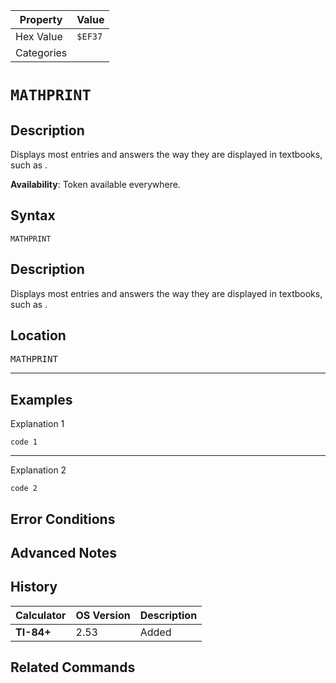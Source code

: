 | Property      | Value |
|---------------|-------|
| Hex Value     | `$EF37`|
| Categories    | <ul></ul> |

# `MATHPRINT`

## Description
Displays most entries and answers the way they are displayed in textbooks, such as .


<b>Availability</b>: Token available everywhere.

## Syntax
`MATHPRINT`

## Description
Displays most entries and answers the way they are displayed in textbooks, such as .

## Location
<kbd>MATHPRINT</kbd>
<hr>

## Examples

Explanation 1
```ti-basic
code 1
```
---
Explanation 2
```ti-basic
code 2
```

## Error Conditions


## Advanced Notes


## History
| Calculator | OS Version | Description |
|------------|------------|-------------|
| <b>TI-84+</b> | 2.53 | Added

## Related Commands

    